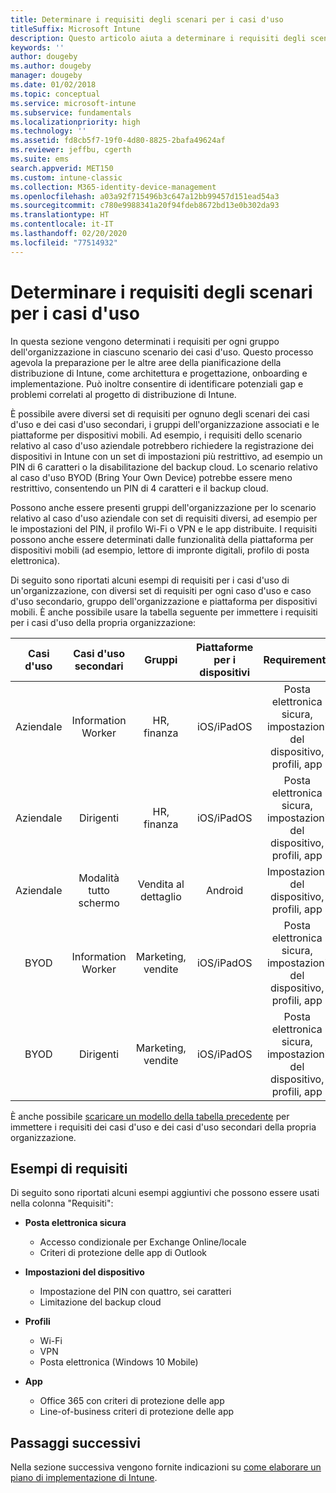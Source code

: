```yaml
---
title: Determinare i requisiti degli scenari per i casi d'uso
titleSuffix: Microsoft Intune
description: Questo articolo aiuta a determinare i requisiti degli scenari dei casi d'uso e dei casi d'uso secondari per un'implementazione di Microsoft Intune in configurazione solo cloud.
keywords: ''
author: dougeby
ms.author: dougeby
manager: dougeby
ms.date: 01/02/2018
ms.topic: conceptual
ms.service: microsoft-intune
ms.subservice: fundamentals
ms.localizationpriority: high
ms.technology: ''
ms.assetid: fd8cb5f7-19f0-4d80-8825-2bafa49624af
ms.reviewer: jeffbu, cgerth
ms.suite: ems
search.appverid: MET150
ms.custom: intune-classic
ms.collection: M365-identity-device-management
ms.openlocfilehash: a03a92f715496b3c647a12bb99457d151ead54a3
ms.sourcegitcommit: c780e9988341a20f94fdeb8672bd13e0b302da93
ms.translationtype: HT
ms.contentlocale: it-IT
ms.lasthandoff: 02/20/2020
ms.locfileid: "77514932"
---
```

# <a name="determine-use-case-scenario-requirements"></a>Determinare i requisiti degli scenari per i casi d'uso

In questa sezione vengono determinati i requisiti per ogni gruppo dell'organizzazione in ciascuno scenario dei casi d'uso. Questo processo agevola la preparazione per le altre aree della pianificazione della distribuzione di Intune, come architettura e progettazione, onboarding e implementazione. Può inoltre consentire di identificare potenziali gap e problemi correlati al progetto di distribuzione di Intune.

È possibile avere diversi set di requisiti per ognuno degli scenari dei casi d'uso e dei casi d'uso secondari, i gruppi dell'organizzazione associati e le piattaforme per dispositivi mobili. Ad esempio, i requisiti dello scenario relativo al caso d'uso aziendale potrebbero richiedere la registrazione dei dispositivi in Intune con un set di impostazioni più restrittivo, ad esempio un PIN di 6 caratteri o la disabilitazione del backup cloud. Lo scenario relativo al caso d'uso BYOD (Bring Your Own Device) potrebbe essere meno restrittivo, consentendo un PIN di 4 caratteri e il backup cloud.

Possono anche essere presenti gruppi dell'organizzazione per lo scenario relativo al caso d'uso aziendale con set di requisiti diversi, ad esempio per le impostazioni del PIN, il profilo Wi-Fi o VPN e le app distribuite. I requisiti possono anche essere determinati dalle funzionalità della piattaforma per dispositivi mobili (ad esempio, lettore di impronte digitali, profilo di posta elettronica).

Di seguito sono riportati alcuni esempi di requisiti per i casi d'uso di un'organizzazione, con diversi set di requisiti per ogni caso d'uso e caso d'uso secondario, gruppo dell'organizzazione e piattaforma per dispositivi mobili. È anche possibile usare la tabella seguente per immettere i requisiti per i casi d'uso della propria organizzazione:

| **Casi d'uso** | **Casi d'uso secondari** | **Gruppi** | **Piattaforme per i dispositivi** | **Requirements** |
|:---:|:---:|:---:|:---:|:---:|
| Aziendale | Information Worker | HR, finanza | iOS/iPadOS | Posta elettronica sicura, impostazioni del dispositivo, profili, app |                                                          
| Aziendale | Dirigenti | HR, finanza | iOS/iPadOS | Posta elettronica sicura, impostazioni del dispositivo, profili, app |                                                         
| Aziendale | Modalità tutto schermo | Vendita al dettaglio | Android | Impostazioni del dispositivo, profili, app |
| BYOD | Information Worker | Marketing, vendite | iOS/iPadOS | Posta elettronica sicura, impostazioni del dispositivo, profili, app |                                                         
| BYOD | Dirigenti | Marketing, vendite | iOS/iPadOS | Posta elettronica sicura, impostazioni del dispositivo, profili, app |

È anche possibile [scaricare un modello della tabella precedente](https://gallery.technet.microsoft.com/Intune-deployment-planning-fae156c2?redir=0) per immettere i requisiti dei casi d'uso e dei casi d'uso secondari della propria organizzazione.


## <a name="examples-of-requirements"></a>Esempi di requisiti

Di seguito sono riportati alcuni esempi aggiuntivi che possono essere usati nella colonna "Requisiti":

- **Posta elettronica sicura**
  - Accesso condizionale per Exchange Online/locale
  - Criteri di protezione delle app di Outlook

- **Impostazioni del dispositivo**
  - Impostazione del PIN con quattro, sei caratteri
  - Limitazione del backup cloud

- **Profili**
  - Wi-Fi
  - VPN
  - Posta elettronica (Windows 10 Mobile)

- **App**
  - Office 365 con criteri di protezione delle app
  - Line-of-business criteri di protezione delle app

## <a name="next-steps"></a>Passaggi successivi

Nella sezione successiva vengono fornite indicazioni su [come elaborare un piano di implementazione di Intune](planning-guide-rollout-plan.md).
